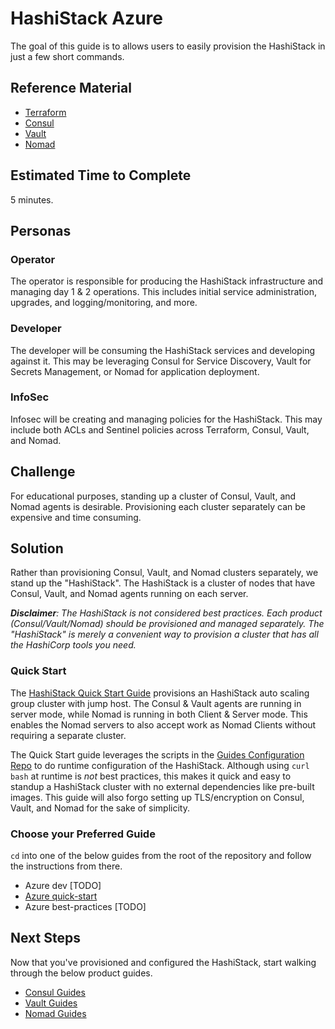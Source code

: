 # HashiStack Azure

The goal of this guide is to allows users to easily provision the HashiStack in just a few short commands.

## Reference Material

- [Terraform](https://www.terraform.io/)
- [Consul](https://www.consul.io/)
- [Vault](https://www.vaultproject.io/)
- [Nomad](https://www.nomadproject.io/)

## Estimated Time to Complete

5 minutes.

## Personas

### Operator

The operator is responsible for producing the HashiStack infrastructure and managing day 1 & 2 operations. This includes initial service administration, upgrades, and logging/monitoring, and more.

### Developer

The developer will be consuming the HashiStack services and developing against it. This may be leveraging Consul for Service Discovery, Vault for Secrets Management, or Nomad for application deployment.

### InfoSec

Infosec will be creating and managing policies for the HashiStack. This may include both ACLs and Sentinel policies across Terraform, Consul, Vault, and Nomad.

## Challenge

For educational purposes, standing up a cluster of Consul, Vault, and Nomad agents is desirable. Provisioning each cluster separately can be expensive and time consuming.

## Solution

Rather than provisioning Consul, Vault, and Nomad clusters separately, we stand up the "HashiStack". The HashiStack is a cluster of nodes that have Consul, Vault, and Nomad agents running on each server.

_**Disclaimer**: The HashiStack is not considered best practices. Each product (Consul/Vault/Nomad) should be provisioned and managed separately. The "HashiStack" is merely a convenient way to provision a cluster that has all the HashiCorp tools you need._

### Quick Start

The [HashiStack Quick Start Guide](./quick-start) provisions an HashiStack auto scaling group cluster with jump host. The Consul & Vault agents are running in server mode, while Nomad is running in both Client & Server mode. This enables the Nomad servers to also accept work as Nomad Clients without requiring a separate cluster.

The Quick Start guide leverages the scripts in the [Guides Configuration Repo](https://github.com/hashicorp/guides-configuration) to do runtime configuration of the HashiStack. Although using `curl bash` at runtime is _not_ best practices, this makes it quick and easy to standup a HashiStack cluster with no external dependencies like pre-built images. This guide will also forgo setting up TLS/encryption on Consul, Vault, and Nomad for the sake of simplicity.

### Choose your Preferred Guide

`cd` into one of the below guides from the root of the repository and follow the instructions from there.

- Azure dev [TODO]
- [Azure quick-start](./quick-start/)
- Azure best-practices [TODO]

## Next Steps

Now that you've provisioned and configured the HashiStack, start walking through the below product guides.

- [Consul Guides](https://www.consul.io/docs/guides/index.html)
- [Vault Guides](https://www.vaultproject.io/guides/index.html)
- [Nomad Guides](https://www.nomadproject.io/guides/index.html)
